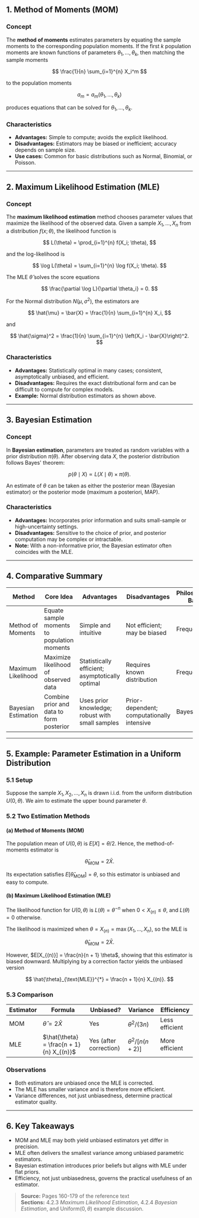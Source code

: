 ## 1. Method of Moments (MOM)

### Concept
The **method of moments** estimates parameters by equating the sample moments to the corresponding population moments.
If the first $k$ population moments are known functions of parameters $\theta_1, \dots, \theta_k$, then matching the sample moments

$$
\frac{1}{n} \sum_{i=1}^{n} X_i^m
$$

to the population moments

$$
a_m = a_m(\theta_1, \dots, \theta_k)
$$

produces equations that can be solved for $\theta_1, \dots, \theta_k$.

### Characteristics
- **Advantages:** Simple to compute; avoids the explicit likelihood.
- **Disadvantages:** Estimators may be biased or inefficient; accuracy depends on sample size.
- **Use cases:** Common for basic distributions such as Normal, Binomial, or Poisson.

---

## 2. Maximum Likelihood Estimation (MLE)

### Concept
The **maximum likelihood estimation** method chooses parameter values that maximize the likelihood of the observed data.
Given a sample $X_1, \dots, X_n$ from a distribution $f(x; \theta)$, the likelihood function is

$$
L(\theta) = \prod_{i=1}^{n} f(X_i; \theta),
$$

and the log-likelihood is

$$
\log L(\theta) = \sum_{i=1}^{n} \log f(X_i; \theta).
$$

The MLE $\hat{\theta}$ solves the score equations

$$
\frac{\partial \log L}{\partial \theta_i} = 0.
$$

For the Normal distribution $N(\mu, \sigma^2)$, the estimators are

$$
\hat{\mu} = \bar{X} = \frac{1}{n} \sum_{i=1}^{n} X_i,
$$

and

$$
\hat{\sigma}^2 = \frac{1}{n} \sum_{i=1}^{n} \left(X_i - \bar{X}\right)^2.
$$

### Characteristics
- **Advantages:** Statistically optimal in many cases; consistent, asymptotically unbiased, and efficient.
- **Disadvantages:** Requires the exact distributional form and can be difficult to compute for complex models.
- **Example:** Normal distribution estimators as shown above.

---

## 3. Bayesian Estimation

### Concept
In **Bayesian estimation**, parameters are treated as random variables with a prior distribution $\pi(\theta)$.
After observing data $X$, the posterior distribution follows Bayes' theorem:

$$
p(\theta \mid X) \propto L(X \mid \theta) \times \pi(\theta).
$$

An estimate of $\theta$ can be taken as either the posterior mean (Bayesian estimator) or the posterior mode (maximum a posteriori, MAP).

### Characteristics
- **Advantages:** Incorporates prior information and suits small-sample or high-uncertainty settings.
- **Disadvantages:** Sensitive to the choice of prior, and posterior computation may be complex or intractable.
- **Note:** With a non-informative prior, the Bayesian estimator often coincides with the MLE.

---

## 4. Comparative Summary

| Method | Core Idea | Advantages | Disadvantages | Philosophical Basis |
| --- | --- | --- | --- | --- |
| Method of Moments | Equate sample moments to population moments | Simple and intuitive | Not efficient; may be biased | Frequentist |
| Maximum Likelihood | Maximize likelihood of observed data | Statistically efficient; asymptotically optimal | Requires known distribution | Frequentist |
| Bayesian Estimation | Combine prior and data to form posterior | Uses prior knowledge; robust with small samples | Prior-dependent; computationally intensive | Bayesian |

---

## 5. Example: Parameter Estimation in a Uniform Distribution

### 5.1 Setup
Suppose the sample $X_1, X_2, \dots, X_n$ is drawn i.i.d. from the uniform distribution $U(0, \theta)$.
We aim to estimate the upper bound parameter $\theta$.

### 5.2 Two Estimation Methods

#### (a) Method of Moments (MOM)
The population mean of $U(0, \theta)$ is $E[X] = \theta / 2$.
Hence, the method-of-moments estimator is

$$
\hat{\theta}_{\text{MOM}} = 2 \bar{X}.
$$

Its expectation satisfies $E[\hat{\theta}_{\text{MOM}}] = \theta$, so this estimator is unbiased and easy to compute.

#### (b) Maximum Likelihood Estimation (MLE)
The likelihood function for $U(0, \theta)$ is $L(\theta) = \theta^{-n}$ when $0 < X_{(n)} \le \theta$, and $L(\theta) = 0$ otherwise.

The likelihood is maximized when $\theta = X_{(n)} = \max(X_1, \dots, X_n)$, so the MLE is

$$
\hat{\theta}_{\text{MOM}} = 2 \bar{X}.
% \hat{\theta}_{\text{MLE}} = X_{(n)}.
$$

However, $E[X_{(n)}] = \frac{n}{n + 1} \theta$, showing that this estimator is biased downward.
Multiplying by a correction factor yields the unbiased version

$$
\hat{\theta}_{\text{MLE}}^{*} = \frac{n + 1}{n} X_{(n)}.
$$

### 5.3 Comparison

| Estimator | Formula | Unbiased? | Variance | Efficiency |
| --- | --- | --- | --- | --- |
| MOM | $\hat{\theta} = 2 \bar{X}$ | Yes | $\theta^2 / (3n)$ | Less efficient |
| MLE | $\hat{\theta} = \frac{n + 1}{n} X_{(n)}$ | Yes (after correction) | $\theta^2 / \left[n(n + 2)\right]$ | More efficient |

### Observations
- Both estimators are unbiased once the MLE is corrected.
- The MLE has smaller variance and is therefore more efficient.
- Variance differences, not just unbiasedness, determine practical estimator quality.

---

## 6. Key Takeaways
- MOM and MLE may both yield unbiased estimators yet differ in precision.
- MLE often delivers the smallest variance among unbiased parametric estimators.
- Bayesian estimation introduces prior beliefs but aligns with MLE under flat priors.
- Efficiency, not just unbiasedness, governs the practical usefulness of an estimator.

> **Source:** Pages 160-179 of the reference text  
> **Sections:** 4.2.3 *Maximum Likelihood Estimation*, 4.2.4 *Bayesian Estimation*, and Uniform$(0, \theta)$ example discussion.
